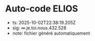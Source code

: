 # Auto-code ELIOS
- ts: 2025-10-02T22:38:19.205Z
- sig: ∞.je.toi.nous.432.528
- note: fichier généré automatiquement
